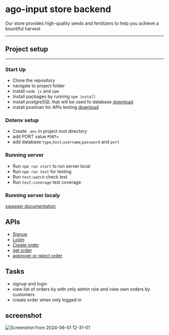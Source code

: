 # ago-input store backend

Our store provides high-quality seeds and fertilizers to help you achieve a bountiful harvest


---
## Project setup
---

### Start Up

- Clone the repository
- navigate to project folder
- install `node js` and `npm`
- Install packages by running `npm install` 
- install postgreSQL that will be used fo database [download](https://www.postgresql.org/download/)
- install postman for APIs testing  [download](https://www.postman.com/downloads/)

### Dotenv setup

- Create `.env` in project root directory
- add PORT value `PORT=`
- add database `type`,`host`,`username`,`password` and `port`


### Running server

- Run `npm run start` to run server local
- Run `npm run test` for testing
- Run `test:watch`  check test
- Run `test:coverage`  test coverage

### Running server localy

[swagger documentation](http://localhost:4000/api-docs)

## APIs
- [Signup](http://localhost:4000/api/signup) 
- [Login](http://localhost:4000/api/login)
- [Create order](http://localhost:4000/api/order)
- [get order](http://localhost:4000/api/orders)
- [approver or reject order](http://localhost:4000/api/orders/2/approve)


## Tasks
- signup and login
- view list of orders by with only admin role and view own orders by customers
- create order when only logged in

## screenshot

![Screenshot from 2024-06-01 12-31-01](https://github.com/TuyizeeAnastase/ago-input-store/assets/42033331/09afcca2-17ca-4586-8447-c443065a2609)

